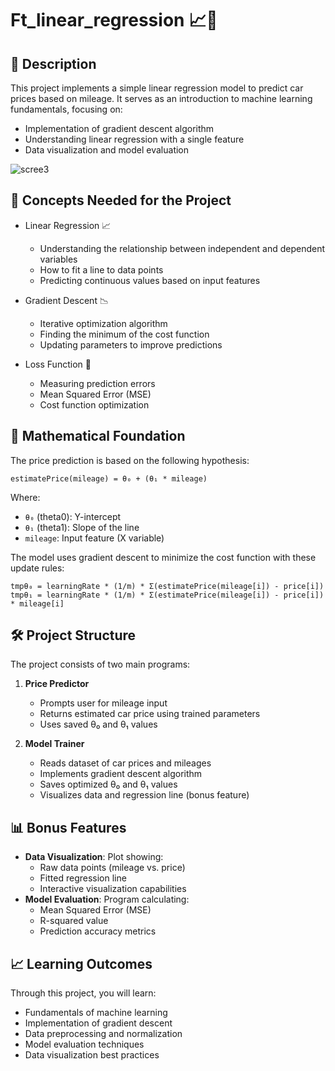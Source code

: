 # Ft_linear_regression 📈🚗

## 📝 Description
This project implements a simple linear regression model to predict car prices based on mileage. It serves as an introduction to machine learning fundamentals, focusing on:
- Implementation of gradient descent algorithm
- Understanding linear regression with a single feature
- Data visualization and model evaluation
  
<!---## Plot Data after Training -->

  ![scree3](https://github.com/user-attachments/assets/19939eb0-8419-4980-958f-125afcbe6b75)


## 🧠 Concepts Needed for the Project
* Linear Regression 📈
  - Understanding the relationship between independent and dependent variables
  - How to fit a line to data points
  - Predicting continuous values based on input features

* Gradient Descent 📉
  - Iterative optimization algorithm
  - Finding the minimum of the cost function
  - Updating parameters to improve predictions

* Loss Function 🧮
  - Measuring prediction errors
  - Mean Squared Error (MSE)
  - Cost function optimization

## 🧮 Mathematical Foundation
The price prediction is based on the following hypothesis:
```
estimatePrice(mileage) = θ₀ + (θ₁ * mileage)
```
Where:
- `θ₀` (theta0): Y-intercept
- `θ₁` (theta1): Slope of the line
- `mileage`: Input feature (X variable)

The model uses gradient descent to minimize the cost function with these update rules:
```
tmpθ₀ = learningRate * (1/m) * Σ(estimatePrice(mileage[i]) - price[i])
tmpθ₁ = learningRate * (1/m) * Σ(estimatePrice(mileage[i]) - price[i]) * mileage[i]
```

## 🛠️ Project Structure
The project consists of two main programs:
1. **Price Predictor**
   - Prompts user for mileage input
   - Returns estimated car price using trained parameters
   - Uses saved θ₀ and θ₁ values

2. **Model Trainer**
   - Reads dataset of car prices and mileages
   - Implements gradient descent algorithm
   - Saves optimized θ₀ and θ₁ values
   - Visualizes data and regression line (bonus feature)

## 📊 Bonus Features
- **Data Visualization**: Plot showing:
  - Raw data points (mileage vs. price)
  - Fitted regression line
  - Interactive visualization capabilities
- **Model Evaluation**: Program calculating:
  - Mean Squared Error (MSE)
  - R-squared value
  - Prediction accuracy metrics
    
## 📈 Learning Outcomes
Through this project, you will learn:
- Fundamentals of machine learning
- Implementation of gradient descent
- Data preprocessing and normalization
- Model evaluation techniques
- Data visualization best practices
